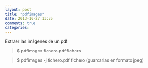 ```yaml
---
layout: post
title: "pdfimages"
date: 2013-10-27 13:55
comments: true
categories: 
---
```

Extraer las imágenes de un pdf

>$ pdfimages fichero.pdf fichero

>$ pdfimages -j fichero.pdf fichero (guardarlas en formato jpeg)

